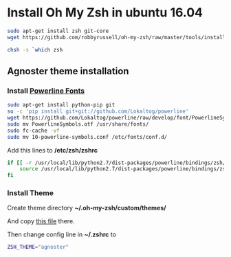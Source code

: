 # Install Oh My Zsh in ubuntu 16.04

``` bash
sudo apt-get install zsh git-core
wget https://github.com/robbyrussell/oh-my-zsh/raw/master/tools/install.sh -O - | zsh
```

``` bash
chsh -s `which zsh
```
## Agnoster theme installation

### Install [Powerline Fonts](https://github.com/powerline/fonts)


``` bash
sudo apt-get install python-pip git
su -c 'pip install git+git://github.com/Lokaltog/powerline'
wget https://github.com/Lokaltog/powerline/raw/develop/font/PowerlineSymbols.otf https://github.com/Lokaltog/powerline/raw/develop/font/10-powerline-symbols.conf
sudo mv PowerlineSymbols.otf /usr/share/fonts/
sudo fc-cache -vf
sudo mv 10-powerline-symbols.conf /etc/fonts/conf.d/
```

Add this lines to **/etc/zsh/zshrc**

``` bash
if [[ -r /usr/local/lib/python2.7/dist-packages/powerline/bindings/zsh/powerline.zsh ]]; then
    source /usr/local/lib/python2.7/dist-packages/powerline/bindings/zsh/powerline.zsh
fi
```

### Install Theme

Create theme directory **~/.oh-my-zsh/custom/themes/**

And copy [this file](/linux/oh-my-zsh/agnoster.zsh-theme) there.

Then change config line in **~/.zshrc** to

``` bash
ZSH_THEME="agnoster"
```







